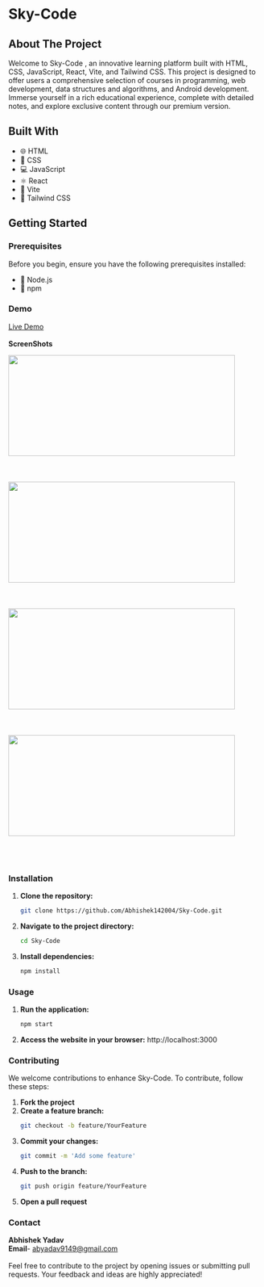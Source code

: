 # Sky-Code

## About The Project

Welcome to Sky-Code , an innovative learning platform built with HTML, CSS, JavaScript, React, Vite, and Tailwind CSS. This project is designed to offer users a comprehensive selection of courses in programming, web development, data structures and algorithms, and Android development. Immerse yourself in a rich educational experience, complete with detailed notes, and explore exclusive content through our premium version.

## Built With

- 🌐 HTML
- 🎨 CSS
- 💻 JavaScript
- ⚛️ React
- 🚀 Vite
- 🌈 Tailwind CSS

## Getting Started

### Prerequisites

Before you begin, ensure you have the following prerequisites installed:

- 🚀 Node.js
- 🔧 npm

### Demo

<a href="https://skycode-1.netlify.app/">Live Demo</a><br><br>
**ScreenShots**

<img height="200px" width="450px" src="https://github.com/Abhishek142004/Sky-Code/assets/156573359/3b468314-4670-45b9-be22-0b129f315343">
<br><br><br><br>
<img height="200px" width="450px" src="https://github.com/Abhishek142004/Sky-Code/assets/156573359/2409fecf-2418-4dbd-b733-85101f8d0ad8">
<br><br><br><br>
<img height="200px" width="450px"  src="https://github.com/Abhishek142004/Sky-Code/assets/156573359/e91ab81f-debe-4e1f-aaf1-d3dbb58f4033">
<br><br><br><br>
<img height="200px" width="450px"  src="https://github.com/Abhishek142004/Sky-Code/assets/156573359/ae2cdd7e-f87e-466f-9639-1c8696925380" >
<br><br><br><br>




### Installation

1. **Clone the repository:**
   ```bash
   git clone https://github.com/Abhishek142004/Sky-Code.git

2. **Navigate to the project directory:**
   ```bash
   cd Sky-Code

3. **Install dependencies:**
   ```bash
   npm install

### Usage

1. **Run the application:**
   ```bash
   npm start

2. **Access the website in your browser:**
   <a> http://localhost:3000</a>

### Contributing

We welcome contributions to enhance Sky-Code. To contribute, follow these steps:

1. **Fork the project**<br>
2. **Create a feature branch:**
   ```bash
   git checkout -b feature/YourFeature
3. **Commit your changes:**
   ```bash
   git commit -m 'Add some feature'
4. **Push to the branch:**
   ```bash
   git push origin feature/YourFeature
5. **Open a pull request**

### Contact

**Abhishek Yadav**<br>
**Email**- abyadav9149@gmail.com
<br><br>
Feel free to contribute to the project by opening issues or submitting pull requests. Your feedback and ideas are highly appreciated!
